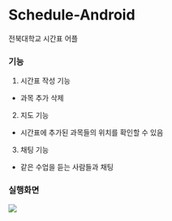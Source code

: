 # Schedule-Android
전북대학교 시간표 어플


### 기능
1. 시간표 작성 기능
- 과목 추가 삭제

2. 지도 기능
- 시간표에 추가된 과목들의 위치를 확인할 수 있음


3. 채팅 기능
- 같은 수업을 듣는 사람들과 채팅

### 실행화면
<img src="https://user-images.githubusercontent.com/68272971/178107901-a1a3b875-8c4e-4581-898f-70a633e3a53f.gif">
